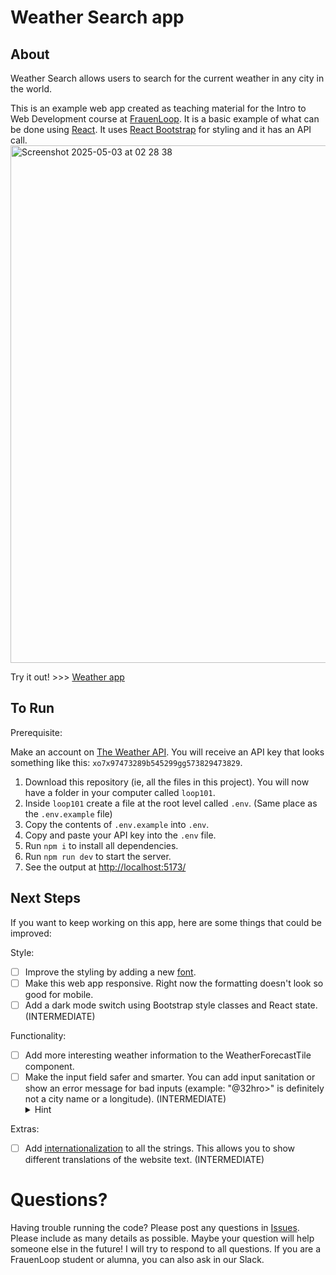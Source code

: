 # Weather Search app

## About

Weather Search allows users to search for the current weather in any city in the world.

This is an example web app created as teaching material for the Intro to Web Development course at [FrauenLoop](https://www.frauenloop.org/). It is a basic example of what can be done using [React](https://react.dev/). It uses [React Bootstrap](https://react-bootstrap.github.io/) for styling and it has an API call.
<img width="828" alt="Screenshot 2025-05-03 at 02 28 38" src="https://github.com/user-attachments/assets/5a272030-7b6c-4ed5-96e1-b4eedb1134db" />

Try it out! >>> [Weather app](https://marley.github.io/loop101/)

## To Run

Prerequisite:

Make an account on [The Weather API](weatherapi.com). You will receive an API key that looks something like this: `xo7x97473289b545299gg573829473829`.

1. Download this repository (ie, all the files in this project). You will now have a folder in your computer called `loop101`.
2. Inside `loop101` create a file at the root level called `.env`. (Same place as the `.env.example` file)
3. Copy the contents of `.env.example` into `.env`.
4. Copy and paste your API key into the `.env` file.
5. Run `npm i` to install all dependencies.
6. Run `npm run dev` to start the server.
7. See the output at [http://localhost:5173/](http://localhost:5173/)

## Next Steps

If you want to keep working on this app, here are some things that could be improved:

Style:

- [ ] Improve the styling by adding a new [font](https://fonts.google.com/).
- [ ] Make this web app responsive. Right now the formatting doesn't look so good for mobile.
- [ ] Add a dark mode switch using Bootstrap style classes and React state. (INTERMEDIATE)

Functionality:

- [ ] Add more interesting weather information to the WeatherForecastTile component.
- [ ] Make the input field safer and smarter. You can add input sanitation or show an error message for bad inputs (example: "@32hro>" is definitely not a city name or a longitude). (INTERMEDIATE)
  <details>
  <summary>Hint</summary>
  <br>
  Lookup "regex pattern attributes". Here is <a href="https://regex101.com/">a tool</a> that allows you to test your regular expressions.
  </details>

Extras:

- [ ] Add [internationalization](https://www.i18next.com/) to all the strings. This allows you to show different translations of the website text. (INTERMEDIATE)


# Questions?
Having trouble running the code? Please post any questions in [Issues](https://github.com/marley/loop101/issues). Please include as many details as possible. Maybe your question will help someone else in the future! I will try to respond to all questions.
If you are a FrauenLoop student or alumna, you can also ask in our Slack.
